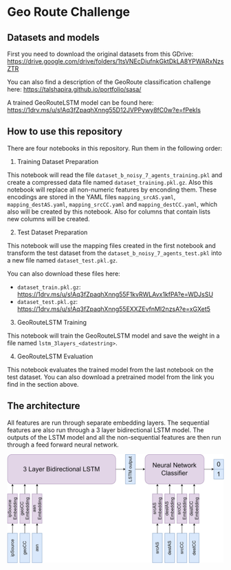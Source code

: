 # Geo Route Challenge

## Datasets and models

First you need to download the original datasets from this GDrive:
https://drive.google.com/drive/folders/1tsVNEcDiufnkGktDkLA8YPWARxNzsZTR

You can also find a description of the GeoRoute classification challenge here:
https://talshapira.github.io/portfolio/sasa/

A trained GeoRouteLSTM model can be found here:
https://1drv.ms/u/s!Aq3fZpaqhXnng55D12JVPPywy8fC0w?e=fPekIs

## How to use this repository

There are four notebooks in this repository. Run them in the following order:

1. Training Dataset Preparation

This notebook will read the file `dataset_b_noisy_7_agents_training.pkl` and create a compressed data file named `dataset_training.pkl.gz`. Also this notebook will replace all non-numeric features by enconding them. These encodings are stored in the YAML files `mapping_srcAS.yaml`, `mapping_destAS.yaml`, `mapping_srcCC.yaml` and `mapping_destCC.yaml`, which also will be created by this notebook. Also for columns that contain lists new columns will be created.

2. Test Dataset Preparation

This notebook will use the mapping files created in the first notebook and transform the test dataset from the `dataset_b_noisy_7_agents_test.pkl` into a new file named `dataset_test.pkl.gz`.

You can also download these files here:
- `dataset_train.pkl.gz`: https://1drv.ms/u/s!Aq3fZpaqhXnng55F1kvRWLAvx1kfPA?e=WDJsSU
- `dataset_test.pkl.gz`: https://1drv.ms/u/s!Aq3fZpaqhXnng55EXXZEvfnMI2nzsA?e=xGXet5

3. GeoRouteLSTM Training

This notebook will train the GeoRouteLSTM model and save the weight in a file named `lstm_3layers_<datestring>`.

4. GeoRouteLSTM Evaluation

This notebook evaluates the trained model from the last notebook on the test dataset. You can also download a pretrained model from the link you find in the section above.

## The architecture

All features are run through separate embedding layers. The sequential features are also run through a 3 layer bidirectional LSTM model. The outputs of the LSTM model and all the non-sequential features are then run through a feed forward neural network.

<img src="images/geo_route_lstm.jpg" />
